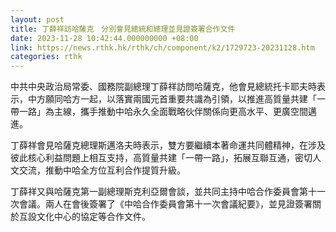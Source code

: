 ```yaml
---
layout: post
title: 丁薛祥訪哈薩克　分別會見總統和總理並見證簽署合作文件
date: 2023-11-28 10:42:44.000000000 +08:00
link: https://news.rthk.hk/rthk/ch/component/k2/1729723-20231128.htm
categories: rthk
---
```


中共中央政治局常委、國務院副總理丁薛祥訪問哈薩克，他會見總統托卡耶夫時表示，中方願同哈方一起，以落實兩國元首重要共識為引領，以推進高質量共建「一帶一路」為主線，攜手推動中哈永久全面戰略伙伴關係向更高水平、更廣空間邁進。

丁薛祥會見哈薩克總理斯邁洛夫時表示，雙方要繼續本著命運共同體精神，在涉及彼此核心利益問題上相互支持，高質量共建「一帶一路」，拓展互聯互通，密切人文交流，推動中哈全方位互利合作提質升級。

丁薛祥又與哈薩克第一副總理斯克利亞爾會談，並共同主持中哈合作委員會第十一次會議。兩人在會後簽署了《中哈合作委員會第十一次會議紀要》，並見證簽署關於互設文化中心的協定等合作文件。
